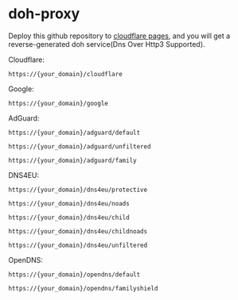 # doh-proxy

Deploy this github repository to [cloudflare pages](https://pages.cloudflare.com/), and you will get a reverse-generated doh service(Dns Over Http3 Supported).

Cloudflare:
```
https://{your_domain}/cloudflare
```

Google:
```
https://{your_domain}/google
```

AdGuard:
```
https://{your_domain}/adguard/default
```
```
https://{your_domain}/adguard/unfiltered
```
```
https://{your_domain}/adguard/family
```

DNS4EU:
```
https://{your_domain}/dns4eu/protective
```
```
https://{your_domain}/dns4eu/noads
```
```
https://{your_domain}/dns4eu/child
```
```
https://{your_domain}/dns4eu/childnoads
```
```
https://{your_domain}/dns4eu/unfiltered
```

OpenDNS:
```
https://{your_domain}/opendns/default
```
```
https://{your_domain}/opendns/familyshield
```
